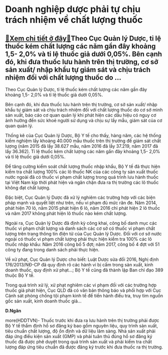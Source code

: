 Doanh nghiệp dược phải tự chịu trách nhiệm về chất lượng thuốc
==============================================================

[:gift:Xem chi tiết ở đây:gift:](https://hddtvn.com/doanh-nghiep-duoc-phai-tu-chiu-trach-nhiem-ve-chat-luong-thuoc/)Theo Cục Quản lý Dược, tỉ lệ thuốc kém chất lượng các năm gần đây khoảng 1,5- 2,0% và tỉ lệ thuốc giả dưới 0,05%. Bên cạnh đó, khi đưa thuốc lưu hành trên thị trường, cơ sở sản xuất/ nhập khẩu tự giám sát và chịu trách nhiệm đối với chất lượng thuốc do …
--------------------------------------------------------------------------------------------------------------------------------------------------------------------------------------------------------------------------------------------------------------







 






 Theo Cục Quản lý Dược, tỉ lệ thuốc kém chất lượng các năm gần đây khoảng 1,5- 2,0% và tỉ lệ thuốc giả dưới 0,05%. 


Bên cạnh đó, khi đưa thuốc lưu hành trên thị trường, cơ sở sản xuất/ nhập khẩu tự giám sát và chịu trách nhiệm đối với chất lượng thuốc do cơ sở mình sản xuất, báo cáo cơ quan quản lý khi phát hiện các dấu hiệu có nguy cơ ảnh hưởng đến sức khoẻ người sử dụng và chịu sự lấy mẫu, giám sát của cơ quan quản lý.


 Thống kê của Cục Quản lý Dược, Bộ Y tế cho thấy, hàng năm, các hệ thống kiểm nghiệm lấy khoảng 40.000 mẫu thuốc trên thị trường để giám sát chất lượng (năm 2015 đã lấy 38.627 mẫu, năm 2016 đã lấy 37.219, năm 2017 đã lấy 36.362). Tỉ lệ thuốc kém chất lượng các năm gần đây khoảng 1,5- 2,0% và tỉ lệ thuốc giả dưới 0,05%.


 Để tăng cường kiểm soát chất lượng thuốc nhập khẩu, Bộ Y tế đã thực hiện kiểm tra chất lượng 100% các lô thuốc NK của các công ty sản xuất thuốc nước ngoài đã có thuốc vi phạm chất lượng trong quá trình lưu hành thuốc tại Việt Nam kịp thời phát hiện và ngăn chặn đưa ra thị trường các lô thuốc không đạt chất lượng. 


Đặc biệt, Cục Quản lý Dược đã xử lý nghiêm các trường hợp với các biện pháp mạnh và quyết liệt như trên, nếu vi phạm đủ mức răn đe. Năm 2014, phát hiện 70 lô, năm 2015 phát hiện 6 lô, năm 2016 chỉ phát hiện 2 lô thuốc và năm 2017 không phát hiện lô thuốc nào kém chất lượng.


 Ngoài ra, Cục Quản lý Dược đã định kỳ công khai, công bố danh mục các thuốc vi phạm chất lượng và danh sách các cơ sở có thuốc vi phạm chất lượng trên trang thông tin điện tử của Cục Quản lý Dược. Đối với cơ sở nước ngoài có thuốc vi phạm chất lượng phải thực hiện kiểm tra 100% các lô thuốc nhập khẩu: Năm 2016 công bố 5 đợt; năm 2017, công bố 4 đợt với 51 công ty đang trong danh sách phải thực hiện.


 Về xử phạt, Cục Quản lý Dược cho biết: Luật Dược sửa đổi 2016, Nghị định 176/2013/NĐ-CP đã quy định rõ các hành vi bị cấm trong sản xuất, kinh doanh thuốc, quy định xử phạt…; Bộ Y tế cũng đã thành lập Ban chỉ đạo 389 thuộc Bộ Y tế.


 Trong quá trình xử lý, xử phạt nghiêm các vi phạm đối với các trường hợp thuốc giả phát hiện, Cục QLD đã có văn bản thông báo và phối hợp với Cục Cảnh sát phòng chống tội phạm kinh tế để tiến hành điều tra, truy tìm nguồn gốc sản xuất, kinh doanh thuốc giả…






**D.Ngân**



more(HDDTVN)- Thuốc trước khi đưa ra lưu hành trên thị trường phải được Bộ Y tế thẩm định hồ sơ đăng ký bao gồm nguyên liệu, quy trình sản xuất, tiêu chuẩn chất lượng, độ ổn định và dữ liệu lâm sàng. Nhà sản xuất phải đáp ứng điều kiện sản xuất (GMP) và phải tuân thủ đúng hồ sơ đăng ký thuốc đã được phê duyệt trong quá trình sản xuất và phải kiểm tra chất lượng đáp ứng tiêu chuẩn đã được đăng ký trước khi đưa thuốc ra thị trường.

